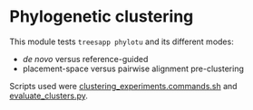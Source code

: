 # Phylogenetic clustering

This module tests `treesapp phylotu` and its different modes:
* _de novo_ versus reference-guided 
* placement-space versus pairwise alignment pre-clustering

Scripts used were [clustering_experiments.commands.sh](https://github.com/cmorganl/Gene_Centric_Guide/blob/main/src/clustering_experiments.commands.sh)
and
[evaluate_clusters.py](https://github.com/cmorganl/Gene_Centric_Guide/blob/main/src/evaluate_clusters.py).
